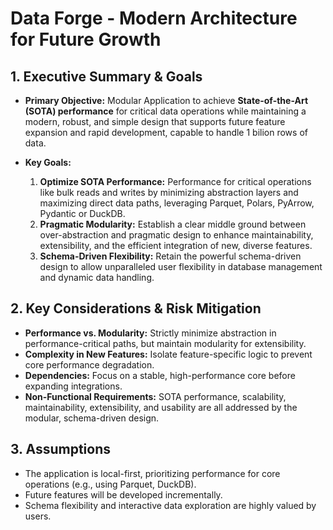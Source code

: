 # Data Forge - Modern Architecture for Future Growth

## 1. Executive Summary & Goals
- **Primary Objective:** Modular Application to achieve **State-of-the-Art (SOTA) performance** for critical data operations while maintaining a modern, robust, and simple design that supports future feature expansion and rapid development, capable to handle 1 bilion rows of data.

- **Key Goals:**
    1. **Optimize SOTA Performance:** Performance for critical operations like bulk reads and writes by minimizing abstraction layers and maximizing direct data paths, leveraging Parquet, Polars, PyArrow, Pydantic or DuckDB.
    2. **Pragmatic Modularity:** Establish a clear middle ground between over-abstraction and pragmatic design to enhance maintainability, extensibility, and the efficient integration of new, diverse features.
    3. **Schema-Driven Flexibility:** Retain the powerful schema-driven design to allow unparalleled user flexibility in database management and dynamic data handling.

## 2. Key Considerations & Risk Mitigation

- **Performance vs. Modularity:** Strictly minimize abstraction in performance-critical paths, but maintain modularity for extensibility.
- **Complexity in New Features:** Isolate feature-specific logic to prevent core performance degradation.
- **Dependencies:** Focus on a stable, high-performance core before expanding integrations.
- **Non-Functional Requirements:** SOTA performance, scalability, maintainability, extensibility, and usability are all addressed by the modular, schema-driven design.

## 3. Assumptions
- The application is local-first, prioritizing performance for core operations (e.g., using Parquet, DuckDB).
- Future features will be developed incrementally.
- Schema flexibility and interactive data exploration are highly valued by users.